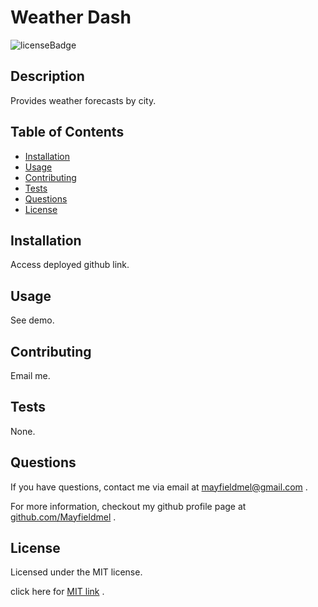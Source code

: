 # Weather Dash
 ![licenseBadge](https://img.shields.io/badge/License-MIT-green.svg)

 ## Description
 
 Provides weather forecasts by city.
 
 ## Table of Contents
 * [Installation](#installation)
 * [Usage](#usage)
 * [Contributing](#contributing)
 * [Tests](#tests)
 * [Questions](#questions)
 * [License](#license)
  
 
 ## Installation
 
 Access deployed github link.
 
 ## Usage
 
 See demo.

 ## Contributing

 Email me.

 ## Tests

 None.

 ## Questions
 
 If you have questions, contact me via email at [mayfieldmel@gmail.com](mailto:mayfieldmel@gmail.com) .

 For more information, checkout my github profile page at [github.com/Mayfieldmel](https://github.com/Mayfieldmel) .
 
 
 ## License

 Licensed under the MIT license.
 
 
 click here for [MIT link](https://opensource.org/licenses/MIT) .
 


